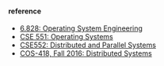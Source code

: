 
#### reference
- [6.828: Operating System Engineering](https://pdos.csail.mit.edu/6.828/2016/schedule.html)
- [CSE 551: Operating Systems](http://courses.cs.washington.edu/courses/cse551/15sp/#schedule)
- [CSE552: Distributed and Parallel Systems](https://courses.cs.washington.edu/courses/cse552/13au/calendar/lecturelist.html)
- [COS-418, Fall 2016: Distributed Systems](http://www.cs.princeton.edu/courses/archive/fall16/cos418/index.html)